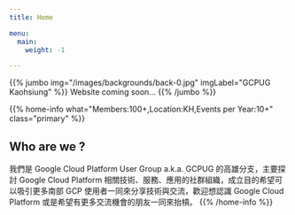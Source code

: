 ```yaml
---
title: Home

menu:
  main:
    weight: -1

---
```



{{% jumbo img="/images/backgrounds/back-0.jpg" imgLabel="GCPUG Kaohsiung" %}}
Website coming soon...
{{% /jumbo %}}



{{% home-info what="Members:100+,Location:KH,Events per Year:10+" class="primary" %}}
## Who are we ?

我們是 Google Cloud Platform User Group a.k.a. GCPUG 的高雄分支，主要探討 Google Cloud Platform 相關技術、服務、應用的社群組織，成立目的希望可以吸引更多南部 GCP 使用者一同來分享技術與交流，歡迎想認識 Google Cloud Platform 或是希望有更多交流機會的朋友一同來抬槓。
{{% /home-info %}}
